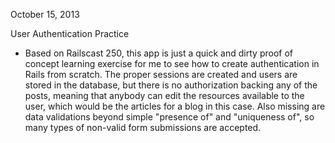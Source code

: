 October 15, 2013

User Authentication Practice

- Based on Railscast 250, this app is just a quick and dirty proof of concept learning exercise for me to see how to create authentication in Rails from scratch. The proper sessions are created and users are stored in the database, but there is no authorization backing any of the posts, meaning that anybody can edit the resources available to the user, which would be the articles for a blog in this case. Also missing are data validations beyond simple "presence of" and "uniqueness of", so many types of non-valid form submissions are accepted.
